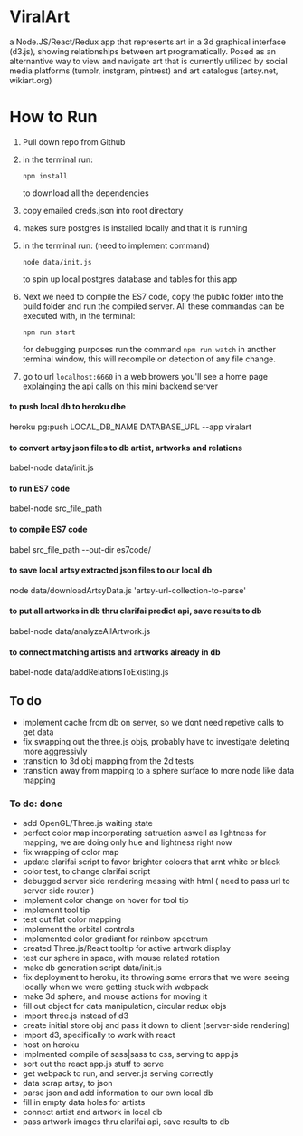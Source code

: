 # ViralArt
a Node.JS/React/Redux app that represents art in a 3d graphical interface (d3.js), showing relationships between art programatically. Posed as an alternantive way to view and navigate art that is currently utilized by social media platforms (tumblr, instgram, pintrest) and art catalogus (artsy.net, wikiart.org)

# How to Run
1. Pull down repo from Github
2. in the terminal run:
	```
	npm install
	```

	to download all the dependencies
3. copy emailed creds.json into root directory
4. makes sure postgres is installed locally and that it is running
5. in the terminal run:  (need to implement command)
	```
	node data/init.js
	```
	to spin up local postgres database and tables for this app
6. Next we need to compile the ES7 code, copy the public folder into the build folder and run the compiled server. All these commandas can be executed with, in the terminal:
	```
	npm run start
	```
	for debugging purposes run the command ``` npm run watch ```
	in another terminal window, this will recompile on detection of any file change.
8. go to url `localhost:6660` in a web browers you'll see a home page explainging the api calls on this mini backend server


#### to push local db to heroku dbe
heroku pg:push LOCAL_DB_NAME DATABASE_URL --app viralart

#### to convert artsy json files to db artist, artworks and relations
babel-node data/init.js

#### to run ES7 code
babel-node src_file_path

#### to compile ES7 code
babel src_file_path --out-dir es7code/

#### to save local artsy extracted json files to our local db
node data/downloadArtsyData.js 'artsy-url-collection-to-parse'

#### to put all artworks in db thru clarifai predict api, save results to db
babel-node data/analyzeAllArtwork.js

#### to connect matching artists and artworks already in db
babel-node data/addRelationsToExisting.js


## To do
- implement cache from db on server, so we dont need repetive calls to get data
- fix swapping out the three.js objs, probably have to investigate deleting more aggressivly
- transition to 3d obj mapping from the 2d tests
- transition away from mapping to a sphere surface to more node like data mapping

### To do: done
- add OpenGL/Three.js waiting state
- perfect color map incorporating satruation aswell as lightness for mapping, we are doing only hue and lightness right now
- fix wrapping of color map 
- update clarifai script to favor brighter coloers that arnt white or black
- color test, to change clarifai script
- debugged server side rendering messing with html ( need to pass url to server side router )
- implement color change on hover for tool tip 
- implement tool tip
- test out flat color mapping 
- implement the orbital controls
- implemented color gradiant for rainbow spectrum
- created Three.js/React tooltip for active artwork display
- test our sphere in space, with mouse related rotation
- make db generation script data/init.js
- fix deployment to heroku, its throwing some errors that we were seeing locally when we were getting stuck with webpack 
- make 3d sphere, and mouse actions for moving it 
- fill out object for data manipulation, circular redux objs
- import three.js instead of d3
- create initial store obj and pass it down to client (server-side rendering)
- import d3, specifically to work with react
- host on heroku
- implmented compile of sass|sass to css, serving to app.js
- sort out the react app.js stuff to serve
- get webpack to run, and server.js serving correctly
- data scrap artsy, to json
- parse json and add information to our own local db
- fill in empty data holes for artists
- connect artist and artwork in local db
- pass artwork images thru clarifai api, save results to db